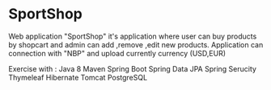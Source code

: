 # SportShop

Web application "SportShop" it's application where user can buy products by shopcart and admin can add ,remove ,edit new products.
Application can connection with "NBP" and upload currently currency (USD,EUR)

Exercise with :
Java 8
Maven
Spring Boot
Spring Data JPA
Spring Serucity
Thymeleaf
Hibernate
Tomcat
PostgreSQL
